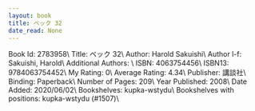 ```yaml
---
layout: book
title: ベック 32
date_read: None
---
```


Book Id: 2783958\ 
Title: ベック 32\ 
Author: Harold Sakuishi\ 
Author l-f: Sakuishi, Harold\ 
Additional Authors: \ 
ISBN: 4063754456\ 
ISBN13: 9784063754452\ 
My Rating: 0\ 
Average Rating: 4.34\ 
Publisher: 講談社\ 
Binding: Paperback\ 
Number of Pages: 209\ 
Year Published: 2008\ 
Date Added: 2020/06/02\ 
Bookshelves: kupka-wstydu\ 
Bookshelves with positions: kupka-wstydu (#1507)\ 

